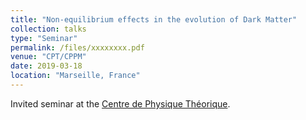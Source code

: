 ```yaml
---
title: "Non-equilibrium effects in the evolution of Dark Matter"
collection: talks
type: "Seminar"
permalink: /files/xxxxxxxx.pdf
venue: "CPT/CPPM"
date: 2019-03-18
location: "Marseille, France"
---
```


Invited seminar at the [Centre de Physique Théorique](http://www.cpt.univ-mrs.fr).
